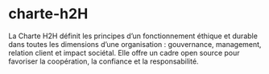 # charte-h2H
La Charte H2H définit les principes d’un fonctionnement éthique et durable dans toutes les dimensions d’une organisation : gouvernance, management, relation client et impact sociétal. Elle offre un cadre open source pour favoriser la coopération, la confiance et la responsabilité. 
